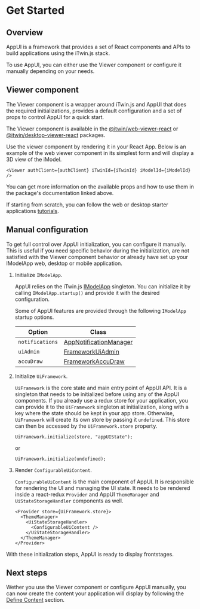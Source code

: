 # Get Started

## Overview

AppUI is a framework that provides a set of React components and APIs to build applications using the iTwin.js stack.

To use AppUI, you can either use the Viewer component or configure it manually depending on your needs.

## Viewer component

The Viewer component is a wrapper around iTwin.js and AppUI that does the required initializations, provides a default configuration and a set of props to control AppUI for a quick start.

The Viewer component is available in the [@itwin/web-viewer-react](https://www.npmjs.com/package/@itwin/web-viewer-react) or [@itwin/desktop-viewer-react](https://www.npmjs.com/package/@itwin/desktop-viewer-react) packages.

Use the viewer component by rendering it in your React App. Below is an example of the web viewer component in its simplest form and will display a 3D view of the iModel.

```tsx
<Viewer authClient={authClient} iTwinId={iTwinId} iModelId={iModelId} />
```

You can get more information on the available props and how to use them in the package's documentation linked above.

If starting from scratch, you can follow the web or desktop starter applications [tutorials](../../learning/tutorials/index.md#starter-applications).

## Manual configuration

To get full control over AppUI initialization, you can configure it manually. This is useful if you need specific behavior during the initialization, are not satisfied with the Viewer component behavior or already have set up your IModelApp web, desktop or mobile application.

1. Initialize `IModelApp`.

   AppUI relies on the iTwin.js [IModelApp]($core-frontend) singleton. You can initialize it by calling `IModelApp.startup()` and provide it with the desired configuration.

   Some of AppUI features are provided through the following `IModelApp` startup options.

   | Option          | Class                                  |
   | --------------- | -------------------------------------- |
   | `notifications` | [AppNotificationManager]($appui-react) |
   | `uiAdmin`       | [FrameworkUiAdmin]($appui-react)       |
   | `accuDraw`      | [FrameworkAccuDraw]($appui-react)      |

   <!-- Here we have a problem, we don't have the type of learning document that we are currently writing that matches the level of information we give here for IModelApp setup part...

   You can find more information on setting up IModelApp in the learning section .?.?.?
    -->

2. Initialize `UiFramework`.

   `UiFramework` is the core state and main entry point of AppUI API. It is a singleton that needs to be initialized before using any of the AppUI components. If you already use a redux store for your application, you can provide it to the `UiFramework` singleton at initialization, along with a key where the state should be kept in your app store. Otherwise, `UiFramework` will create its own store by passing it `undefined`. This store can then be accessed by the `UiFramework.store` property.

   ```tsx
   UiFramework.initialize(store, "appUIState");
   ```

   or

   ```tsx
   UiFramework.initialize(undefined);
   ```

3. Render `ConfigurableUiContent`.

   `ConfigurableUiContent` is the main component of AppUI. It is responsible for rendering the UI and managing the UI state. It needs to be rendered inside a react-redux `Provider` and AppUI `ThemeManager` and `UiStateStorageHandler` components as well.

   ```tsx
   <Provider store={UiFramework.store}>
     <ThemeManager>
       <UiStateStorageHandler>
         <ConfigurableUiContent />
       </UiStateStorageHandler>
     </ThemeManager>
   </Provider>
   ```

With these initialization steps, AppUI is ready to display frontstages.

## Next steps

Wether you use the Viewer component or configure AppUI manually, you can now create the content your application will display by following the [Define Content](./define-content.md) section.
